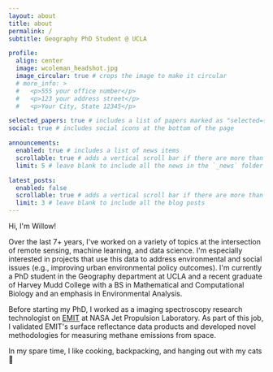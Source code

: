 ```yaml
---
layout: about
title: about
permalink: /
subtitle: Geography PhD Student @ UCLA

profile:
  align: center
  image: wcoleman_headshot.jpg
  image_circular: true # crops the image to make it circular
  # more_info: >
  #   <p>555 your office number</p>
  #   <p>123 your address street</p>
  #   <p>Your City, State 12345</p>

selected_papers: true # includes a list of papers marked as "selected={true}"
social: true # includes social icons at the bottom of the page

announcements:
  enabled: true # includes a list of news items
  scrollable: true # adds a vertical scroll bar if there are more than 3 news items
  limit: 5 # leave blank to include all the news in the `_news` folder

latest_posts:
  enabled: false
  scrollable: true # adds a vertical scroll bar if there are more than 3 new posts items
  limit: 3 # leave blank to include all the blog posts
---
```


Hi, I'm Willow!

Over the last 7+ years, I've worked on a variety of topics at the intersection of remote sensing, machine learning, and data science. I'm especially interested in projects that use this data to address environmental and social issues (e.g., improving urban environmental policy outcomes). I'm currently a PhD student in the Geography department at UCLA and a recent graduate of Harvey Mudd College with a BS in Mathematical and Computational Biology and an emphasis in Environmental Analysis.

Before starting my PhD, I worked as a imaging spectroscopy research technologist on <a href="https://earth.jpl.nasa.gov/emit/">EMIT</a> at NASA Jet Propulsion Laboratory. As part of this job, I validated EMIT's surface reflectance data products and developed novel methodologies for measuring methane emissions from space.

In my spare time, I like cooking, backpacking, and hanging out with my cats :sunrise_over_mountains:
